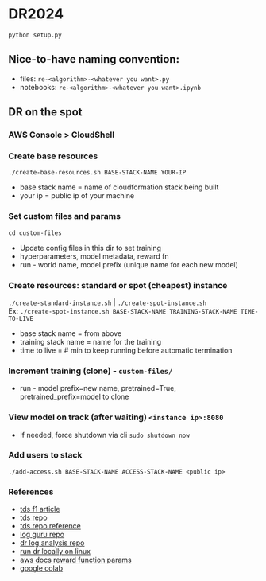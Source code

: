 # DR2024

`python setup.py`


## Nice-to-have naming convention: 
- files: `re-<algorithm>-<whatever you want>.py`
- notebooks: `re-<algorithm>-<whatever you want>.ipynb`


## DR on the spot
### AWS Console > CloudShell

### Create base resources
`./create-base-resources.sh BASE-STACK-NAME YOUR-IP`
-   base stack name = name of cloudformation stack being built
-   your ip = public ip of your machine

### Set custom files and params
 `cd custom-files`
- Update config files in this dir to set training
-   hyperparameters, model metadata, reward fn
-   run - world name, model prefix (unique name for each new model)

### Create resources: standard or spot (cheapest) instance
`./create-standard-instance.sh` | `./create-spot-instance.sh`  
Ex: `./create-spot-instance.sh BASE-STACK-NAME TRAINING-STACK-NAME TIME-TO-LIVE`
-   base stack name = from above
-   training stack name = name for the training
-   time to live = # min to keep running before automatic termination

### Increment training (clone) - `custom-files/`
-   run - model prefix=new name, pretrained=True, pretrained_prefix=model to clone

### View model on track (after waiting) `<instance ip>:8080`
- If needed, force shutdown via cli `sudo shutdown now`

### Add users to stack 
`./add-access.sh BASE-STACK-NAME ACCESS-STACK-NAME <public ip>`

### References
- [tds f1 article](https://towardsdatascience.com/an-advanced-guide-to-aws-deepracer-2b462c37eea)
- [tds repo](https://github.com/dgnzlz/Capstone_AWS_DeepRacer/tree/master)
- [tds repo reference](https://github.com/cdthompson/deepracer-k1999-race-lines/blob/master/Race-Line-Calculation.ipynb)
- [log guru repo](https://github.com/aws-deepracer-community/deepracer-log-guru?tab=readme-ov-file)
- [dr log analysis repo](https://github.com/aws-deepracer-community/deepracer-analysis)
- [run dr locally on linux](https://aws-deepracer-community.github.io/deepracer-for-cloud/)
- [aws docs reward function params](https://docs.aws.amazon.com/deepracer/latest/developerguide/deepracer-reward-function-input.html)
- [google colab](https://colab.google/)
